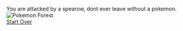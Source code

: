 You are attacked by a spearow, dont ever leave without a pokemon.  
![Pokemon Forest](http://media.indiedb.com/images/downloads/1/55/54001/2013-04-27_1657.png)  
[Start Over](../start/wakeup.md)